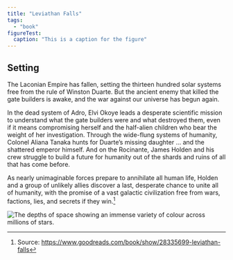 ```yaml
---
title: "Leviathan Falls"
tags:
  - "book"
figureTest:
  caption: "This is a caption for the figure"
---
```


## Setting

The Laconian Empire has fallen, setting the thirteen hundred solar systems free from the rule of Winston Duarte. But the ancient enemy that killed the gate builders is awake, and the war against our universe has begun again.

In the dead system of Adro, Elvi Okoye leads a desperate scientific mission to understand what the gate builders were and what destroyed them, even if it means compromising herself and the half-alien children who bear the weight of her investigation. Through the wide-flung systems of humanity, Colonel Aliana Tanaka hunts for Duarte’s missing daughter ... and the shattered emperor himself. And on the Rocinante, James Holden and his crew struggle to build a future for humanity out of the shards and ruins of all that has come before.

As nearly unimaginable forces prepare to annihilate all human life, Holden and a group of unlikely allies discover a last, desperate chance to unite all of humanity, with the promise of a vast galactic civilization free from wars, factions, lies, and secrets if they win.[^1]

![The depths of space showing an immense variety of colour across millions of stars.](./src/media/jeremy-thomas-E0AHdsENmDg-unsplash.jpg "Space by Jeremy Thomas")

[^1]: Source: https://www.goodreads.com/book/show/28335699-leviathan-falls